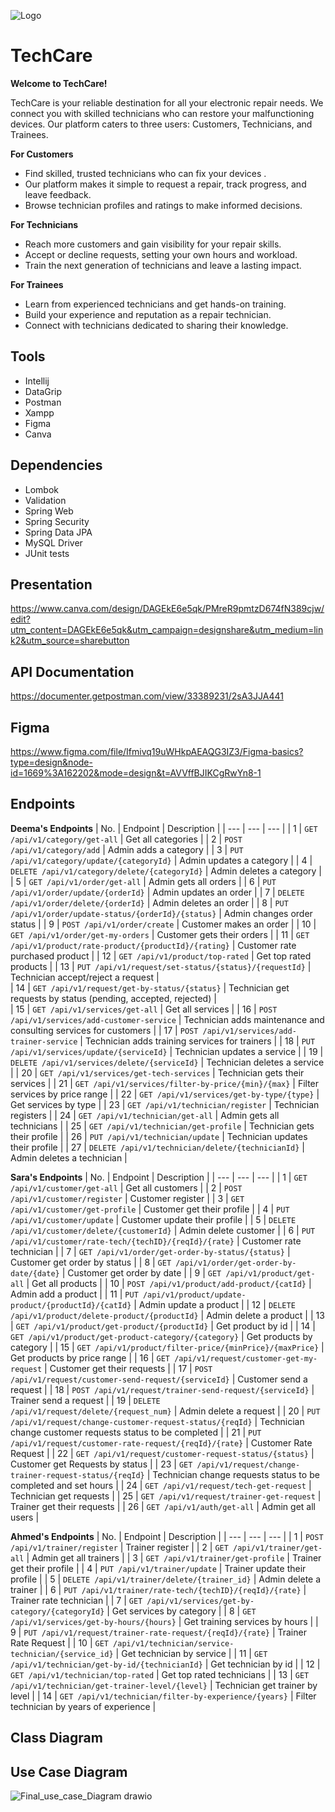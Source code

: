 ![Logo](https://github.com/DeemaSWE/TechCare-old/assets/90179257/94015613-c942-4212-829a-a446b1a9d79a)
# TechCare

__Welcome to TechCare!__

TechCare is your reliable destination for all your electronic repair needs. We connect you with skilled technicians who can  restore your malfunctioning devices. Our platform caters to three users: Customers, Technicians, and Trainees.

__For Customers__

- Find skilled, trusted technicians who can fix your devices .
- Our platform makes it simple to request a repair, track progress, and leave feedback.
- Browse technician profiles and ratings to make informed decisions.

__For Technicians__

- Reach more customers and gain visibility for your repair skills.
- Accept or decline requests, setting your own hours and workload.
- Train the next generation of technicians and leave a lasting impact.

__For Trainees__

- Learn from experienced technicians and get hands-on training.
- Build your experience and reputation as a repair technician.
- Connect with technicians dedicated to sharing their knowledge.

## Tools
- Intellij
- DataGrip
- Postman
- Xampp
- Figma
- Canva

## Dependencies
- Lombok
- Validation
- Spring Web
- Spring Security
- Spring Data JPA
- MySQL Driver
- JUnit tests
## Presentation
https://www.canva.com/design/DAGEkE6e5qk/PMreR9pmtzD674fN389cjw/edit?utm_content=DAGEkE6e5qk&utm_campaign=designshare&utm_medium=link2&utm_source=sharebutton
## API Documentation
https://documenter.getpostman.com/view/33389231/2sA3JJA441
## Figma
https://www.figma.com/file/Ifmivq19uWHkpAEAQG3IZ3/Figma-basics?type=design&node-id=1669%3A162202&mode=design&t=AVVffBJIKCgRwYn8-1
## Endpoints
__Deema's Endpoints__
| No. | Endpoint | Description |
| --- | --- | --- |
| 1 | `GET /api/v1/category/get-all` | Get all categories |
| 2 | `POST /api/v1/category/add` | Admin adds a category |
| 3 | `PUT /api/v1/category/update/{categoryId}` | Admin updates a category |
| 4 | `DELETE /api/v1/category/delete/{categoryId}` | Admin deletes a category |
| 5 | `GET /api/v1/order/get-all` | Admin gets all orders |
| 6 | `PUT /api/v1/order/update/{orderId}` | Admin updates an order |
| 7 | `DELETE /api/v1/order/delete/{orderId}` | Admin deletes an order |
| 8 | `PUT /api/v1/order/update-status/{orderId}/{status}` | Admin changes order status |
| 9 | `POST /api/v1/order/create` | Customer makes an order |
| 10 | `GET /api/v1/order/get-my-orders` | Customer gets their orders |
| 11 | `GET /api/v1/product/rate-product/{productId}/{rating}` | Customer rate purchased product |
| 12 | `GET /api/v1/product/top-rated` | Get top rated products |
| 13 | `PUT /api/v1/request/set-status/{status}/{requestId}` | Technician accept/reject a request |   
| 14 | `GET /api/v1/request/get-by-status/{status}` | Technician get requests by status (pending, accepted, rejected) |   
| 15 | `GET /api/v1/services/get-all` | Get all services |
| 16 | `POST /api/v1/services/add-customer-service` | Technician adds maintenance and consulting services for customers |
| 17 | `POST /api/v1/services/add-trainer-service` | Technician adds training services for trainers |
| 18 | `PUT /api/v1/services/update/{serviceId}` | Technician updates a service |
| 19 | `DELETE /api/v1/services/delete/{serviceId}` | Technician deletes a service |
| 20 | `GET /api/v1/services/get-tech-services` | Technician gets their services |
| 21 | `GET /api/v1/services/filter-by-price/{min}/{max}` | Filter services by price range |
| 22 | `GET /api/v1/services/get-by-type/{type}` | Get services by type |
| 23 | `GET /api/v1/technician/register` | Technician registers |
| 24 | `GET /api/v1/technician/get-all` | Admin gets all technicians |
| 25 | `GET /api/v1/technician/get-profile` | Technician gets their profile |
| 26 | `PUT /api/v1/technician/update` | Technician updates their profile |
| 27 | `DELETE /api/v1/technician/delete/{technicianId}` | Admin deletes a technician |


__Sara's Endpoints__
| No. | Endpoint | Description |
| --- | --- | --- |
| 1 | `GET /api/v1/customer/get-all` | Get all customers |
| 2 | `POST /api/v1/customer/register` | Customer register |
| 3 | `GET /api/v1/customer/get-profile` | Customer get their profile |
| 4 | `PUT /api/v1/customer/update` | Customer update their profile |
| 5 | `DELETE /api/v1/customer/delete/{customerId}` | Admin delete customer |
| 6 | `PUT /api/v1/customer/rate-tech/{techID}/{reqId}/{rate}` | Customer rate technician |
| 7 | `GET /api/v1/order/get-order-by-status/{status}` | Customer get order by status |
| 8 | `GET /api/v1/order/get-order-by-date/{date}` | Customer get order by date |
| 9 | `GET /api/v1/product/get-all` | Get all products |
| 10 | `POST /api/v1/product/add-product/{catId}` | Admin add a product |
| 11 | `PUT /api/v1/product/update-product/{productId}/{catId}` | Admin update a product |
| 12 | `DELETE /api/v1/product/delete-product/{productId}` | Admin delete a product |
| 13 | `GET /api/v1/product/get-product/{productId}` | Get product by id |
| 14 | `GET /api/v1/product/get-product-category/{category}` | Get products by category |
| 15 | `GET /api/v1/product/filter-price/{minPrice}/{maxPrice}` | Get products by price range |
| 16 | `GET /api/v1/request/customer-get-my-request` | Customer get their requests |
| 17 | `POST /api/v1/request/customer-send-request/{serviceId}` | Customer send a request |
| 18 | `POST /api/v1/request/trainer-send-request/{serviceId}` | Trainer send a request |
| 19 | `DELETE /api/v1/request/delete/{request_num}` | Admin delete a request |
| 20 | `PUT /api/v1/request/change-customer-request-status/{reqId}` | Technician change customer requests status to be completed |
| 21 | `PUT /api/v1/request/customer-rate-request/{reqId}/{rate}` | Customer Rate Request |
| 22 | `GET /api/v1/request/customer-request-status/{status}` | Customer get Requests by status |
| 23 | `GET /api/v1/request/change-trainer-request-status/{reqId}` | Technician change requests status to be completed and set hours |
| 24 | `GET /api/v1/request/tech-get-request` | Technician get requests |
| 25 | `GET /api/v1/request/trainer-get-request` | Trainer get their requests |
| 26 | `GET /api/v1/auth/get-all` | Admin get all users |


__Ahmed's Endpoints__
| No. | Endpoint | Description |
| --- | --- | --- |
| 1 | `POST /api/v1/trainer/register` | Trainer register |
| 2 | `GET /api/v1/trainer/get-all` | Admin get all trainers |
| 3 | `GET /api/v1/trainer/get-profile` | Trainer get their profile |
| 4 | `PUT /api/v1/trainer/update` | Trainer update their profile |
| 5 | `DELETE /api/v1/trainer/delete/{trainer_id}` | Admin delete a trainer |
| 6 | `PUT /api/v1/trainer/rate-tech/{techID}/{reqId}/{rate}` | Trainer rate technician |
| 7 | `GET /api/v1/services/get-by-category/{categoryId}` | Get services by category |
| 8 | `GET /api/v1/services/get-by-hours/{hours}` | Get training services by hours |
| 9 | `PUT /api/v1/request/trainer-rate-request/{reqId}/{rate}` | Trainer Rate Request |
| 10 | `GET /api/v1/technician/service-technician/{service_id}` | Get technician by service |
| 11 | `GET /api/v1/technician/get-by-id/{technicianId}` | Get technician by id |
| 12 | `GET /api/v1/technician/top-rated` | Get top rated technicians |
| 13 | `GET /api/v1/technician/get-trainer-level/{level}` | Technician get trainer by level |
| 14 | `GET /api/v1/technician/filter-by-experience/{years}` | Filter technician by years of experience |
## Class Diagram
## Use Case Diagram
![Final_use_case_Diagram drawio](https://github.com/DeemaSWE/test/assets/90179257/68ee24a9-0153-4db3-b50f-3689ca525b07)
